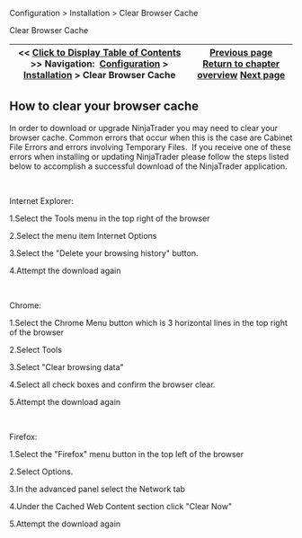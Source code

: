 ﻿


Configuration \> Installation \> Clear Browser Cache






















Clear Browser Cache







| \<\< [Click to Display Table of Contents](clear_browser_cache.md) \>\> **Navigation:**     [Configuration](configuration-1.md) \> [Installation](installation-1.md) \> Clear Browser Cache | [Previous page](installation_guide-1.md) [Return to chapter overview](installation-1.md) [Next page](connecting-1.md) |
| --- | --- |











## How to clear your browser cache


In order to download or upgrade NinjaTrader you may need to clear your browser cache. Common errors that occur when this is the case are Cabinet File Errors and errors involving Temporary Files.  If you receive one of these errors when installing or updating NinjaTrader please follow the steps listed below to accomplish a successful download of the NinjaTrader application.


 


Internet Explorer:


1\.Select the Tools menu in the top right of the browser

2\.Select the menu item Internet Options 

3\.Select the "Delete your browsing history" button.

4\.Attempt the download again

 


Chrome:


1\.Select the Chrome Menu button which is 3 horizontal lines in the top right of the browser

2\.Select Tools

3\.Select "Clear browsing data"

4\.Select all check boxes and confirm the browser clear.

5\.Attempt the download again

 


Firefox:


1\.Select the "Firefox" menu button in the top left of the browser

2\.Select Options.

3\.In the advanced panel select the Network tab

4\.Under the Cached Web Content section click "Clear Now"

5\.Attempt the download again








